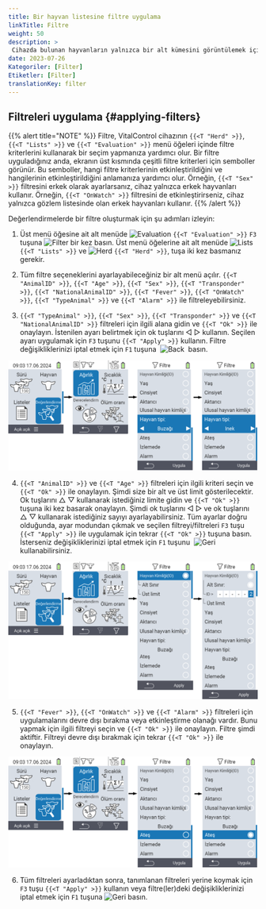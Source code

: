 ```yaml
---
title: Bir hayvan listesine filtre uygulama
linkTitle: Filtre
weight: 50
description: >
 Cihazda bulunan hayvanların yalnızca bir alt kümesini görüntülemek için bir hayvan listesine nasıl filtre uygulanacağı.
date: 2023-07-26
Kategoriler: [Filter]
Etiketler: [Filter]
translationKey: filter
---
```

## Filtreleri uygulama {#applying-filters}

{{% alert title="NOTE" %}}
Filtre, VitalControl cihazının `{{<T "Herd" >}}`, `{{<T "Lists" >}}` ve `{{<T "Evaluation" >}}` menü öğeleri içinde filtre kriterlerini kullanarak bir seçim yapmanıza yardımcı olur. Bir filtre uyguladığınız anda, ekranın üst kısmında çeşitli filtre kriterleri için semboller görünür. Bu semboller, hangi filtre kriterlerinin etkinleştirildiğini ve hangilerinin etkinleştirildiğini anlamanıza yardımcı olur. Örneğin, `{{<T "Sex" >}}` filtresini erkek olarak ayarlarsanız, cihaz yalnızca erkek hayvanları kullanır. Örneğin, `{{<T "OnWatch" >}}` filtresini de etkinleştirirseniz, cihaz yalnızca gözlem listesinde olan erkek hayvanları kullanır.
{{% /alert %}}

Değerlendirmelerde bir filtre oluşturmak için şu adımları izleyin:

1. Üst menü öğesine ait alt menüde <img src="/icons/main/evaluation.svg" width="50" align="bottom" alt="Evaluation" /> `{{<T "Evaluation" >}}` `F3` tuşuna <img src="/icons/footer/filter.svg" width="25" align="bottom" alt="Filter" /> bir kez basın. Üst menü öğelerine ait alt menüde <img src="/icons/main/lists.svg" width="28" align="bottom" alt="Lists" /> `{{<T "Lists" >}}` ve <img src="/icons/main/herd.svg" width="60" align="bottom" alt="Herd" /> `{{<T "Herd" >}}`, tuşa iki kez basmanız gerekir.

2. Tüm filtre seçeneklerini ayarlayabileceğiniz bir alt menü açılır. `{{<T "AnimalID" >}}`, `{{<T "Age" >}}`, `{{<T "Sex" >}}`, `{{<T "Transponder" >}}`, `{{<T "NationalAnimalID" >}}`, `{{<T "Fever" >}}`, `{{<T "OnWatch" >}}`, `{{<T "TypeAnimal" >}}` ve `{{<T "Alarm" >}}` ile filtreleyebilirsiniz.

3. `{{<T "TypeAnimal" >}}`, `{{<T "Sex" >}}`, `{{<T "Transponder" >}}` ve `{{<T "NationalAnimalID" >}}` filtreleri için ilgili alana gidin ve `{{<T "Ok" >}}` ile onaylayın. İstenilen ayarı belirtmek için ok tuşlarını ◁ ▷ kullanın. Seçilen ayarı uygulamak için `F3` tuşunu `{{<T "Apply" >}}` kullanın. Filtre değişikliklerinizi iptal etmek için `F1` tuşuna &nbsp;<img src="/icons/footer/exit.svg" width="25" align="bottom" alt="Back" />&nbsp; basın.

![VitalControl: menu Evaluation Create filter](images/filter.png "Filtre oluştur")

4. `{{<T "AnimalID" >}}` ve `{{<T "Age" >}}` filtreleri için ilgili kriteri seçin ve `{{<T "Ok" >}}` ile onaylayın. Şimdi size bir alt ve üst limit gösterilecektir. Ok tuşlarını △ ▽ kullanarak istediğiniz limite gidin ve `{{<T "Ok" >}}` tuşuna iki kez basarak onaylayın. Şimdi ok tuşlarını ◁ ▷ ve ok tuşlarını △ ▽ kullanarak istediğiniz sayıyı ayarlayabilirsiniz. Tüm ayarlar doğru olduğunda, ayar modundan çıkmak ve seçilen filtreyi/filtreleri `F3` tuşu `{{<T "Apply" >}}` ile uygulamak için tekrar `{{<T "Ok" >}}` tuşuna basın. İsterseniz değişikliklerinizi iptal etmek için `F1` tuşunu &nbsp;<img src="/icons/footer/exit.svg" width="25" align="bottom" alt="Geri" />&nbsp; kullanabilirsiniz.

![VitalControl: menu Evaluation Create filter](images/filter2.png "Filtre oluştur")

5. `{{<T "Fever" >}}`, `{{<T "OnWatch" >}}` ve `{{<T "Alarm" >}}` filtreleri için uygulamalarını devre dışı bırakma veya etkinleştirme olanağı vardır. Bunu yapmak için ilgili filtreyi seçin ve `{{<T "Ok" >}}` ile onaylayın. Filtre şimdi aktiftir. Filtreyi devre dışı bırakmak için tekrar `{{<T "Ok" >}}` ile onaylayın.

![VitalControl: menu Evaluation Create filter](images/filter3.png "Filtre oluştur")

6. Tüm filtreleri ayarladıktan sonra, tanımlanan filtreleri yerine koymak için `F3` tuşu `{{<T "Apply" >}}` kullanın veya filtre(ler)deki değişikliklerinizi iptal etmek için `F1` tuşuna <img src="/icons/footer/exit.svg" width="25" align="bottom" alt="Geri" /> basın.
